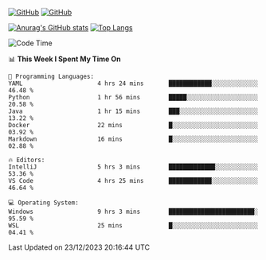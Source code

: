 [![GitHub](https://img.shields.io/github/followers/sharpxk?style=social)](https://github.com/sharpxk) [![GitHub](https://img.shields.io/github/stars/sharpxk?style=social)](https://github.com/sharpxk)

[![Anurag's GitHub stats](https://github-readme-stats-git-masterrstaa-rickstaa.vercel.app/api?username=sharpxk&hide=contribs,prs,issues&show_icons=true&theme=tokyonight)](https://github.com/anuraghazra/github-readme-stats)
[![Top Langs](https://github-readme-stats-git-masterrstaa-rickstaa.vercel.app/api/top-langs/?username=sharpxk&layout=compact&theme=tokyonight)](https://github.com/anuraghazra/github-readme-stats)

<!--START_SECTION:waka-->
![Code Time](http://img.shields.io/badge/Code%20Time-399%20hrs%2014%20mins-blue)

📊 **This Week I Spent My Time On** 

```text
💬 Programming Languages: 
YAML                     4 hrs 24 mins       ████████████░░░░░░░░░░░░░   46.48 % 
Python                   1 hr 56 mins        █████░░░░░░░░░░░░░░░░░░░░   20.58 % 
Java                     1 hr 15 mins        ███░░░░░░░░░░░░░░░░░░░░░░   13.22 % 
Docker                   22 mins             █░░░░░░░░░░░░░░░░░░░░░░░░   03.92 % 
Markdown                 16 mins             █░░░░░░░░░░░░░░░░░░░░░░░░   02.88 % 

🔥 Editors: 
IntelliJ                 5 hrs 3 mins        █████████████░░░░░░░░░░░░   53.36 % 
VS Code                  4 hrs 25 mins       ████████████░░░░░░░░░░░░░   46.64 % 

💻 Operating System: 
Windows                  9 hrs 3 mins        ████████████████████████░   95.59 % 
WSL                      25 mins             █░░░░░░░░░░░░░░░░░░░░░░░░   04.41 % 
```


 Last Updated on 23/12/2023 20:16:44 UTC
<!--END_SECTION:waka-->
